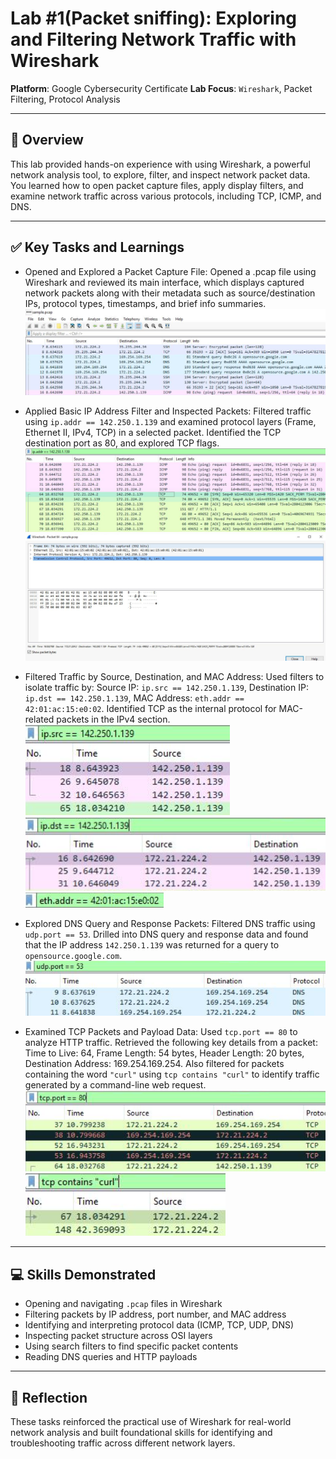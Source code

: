 # Lab #1(Packet sniffing): Exploring and Filtering Network Traffic with Wireshark

**Platform**: Google Cybersecurity Certificate
**Lab Focus**: `Wireshark`, Packet Filtering, Protocol Analysis

---

## 🧠 Overview

This lab provided hands-on experience with using Wireshark, a powerful network analysis tool, to explore, filter, and inspect network packet data. You learned how to open packet capture files, apply display filters, and examine network traffic across various protocols, including TCP, ICMP, and DNS.

---

## ✅ Key Tasks and Learnings

- Opened and Explored a Packet Capture File: Opened a .pcap file using Wireshark and reviewed its main interface, which displays captured network packets along with their metadata such as source/destination IPs, protocol types, timestamps, and brief info summaries.
  ![Opened PCAP](../../images/packet_lab1_pcap_opened.png)

- Applied Basic IP Address Filter and Inspected Packets: Filtered traffic using `ip.addr == 142.250.1.139` and examined protocol layers (Frame, Ethernet II, IPv4, TCP) in a selected packet. Identified the TCP destination port as 80, and explored TCP flags.
  ![IP Filter](../../images/packet_lab1_ip_filter1.png)
  ![IP Filter](../../images/packet_lab1_ip_filter2.png)

- Filtered Traffic by Source, Destination, and MAC Address: Used filters to isolate traffic by:
  Source IP: `ip.src == 142.250.1.139`,
  Destination IP: `ip.dst == 142.250.1.139`,
  MAC Address: `eth.addr == 42:01:ac:15:e0:02`.
  Identified TCP as the internal protocol for MAC-related packets in the IPv4 section.
  ![MAC Filter](../../images/packet_lab1_mac_filter1.png)
  ![MAC Filter](../../images/packet_lab1_mac_filter2.png)
  ![MAC Filter](../../images/packet_lab1_mac_filter3.png)

- Explored DNS Query and Response Packets: Filtered DNS traffic using `udp.port == 53`. Drilled into DNS query and response data and found that the IP address `142.250.1.139` was returned for a query to `opensource.google.com`.
  ![DNS Query](../../images/packet_lab1_dns_query.png)

- Examined TCP Packets and Payload Data: Used `tcp.port == 80` to analyze HTTP traffic. Retrieved the following key details from a packet: Time to Live: 64, Frame Length: 54 bytes, Header Length: 20 bytes, Destination Address: 169.254.169.254. Also filtered for packets containing the word `"curl"` using `tcp contains "curl"` to identify traffic generated by a command-line web request.
  ![TCP Payload](../../images/packet_lab1_tcp_payload1.png)
  ![TCP Payload](../../images/packet_lab1_tcp_payload2.png)

---

## 💻 Skills Demonstrated

* Opening and navigating `.pcap` files in Wireshark
* Filtering packets by IP address, port number, and MAC address
* Identifying and interpreting protocol data (ICMP, TCP, UDP, DNS)
* Inspecting packet structure across OSI layers
* Using search filters to find specific packet contents
* Reading DNS queries and HTTP payloads

---

## 🔁 Reflection

These tasks reinforced the practical use of Wireshark for real-world network analysis and built foundational skills for identifying and troubleshooting traffic across different network layers.
